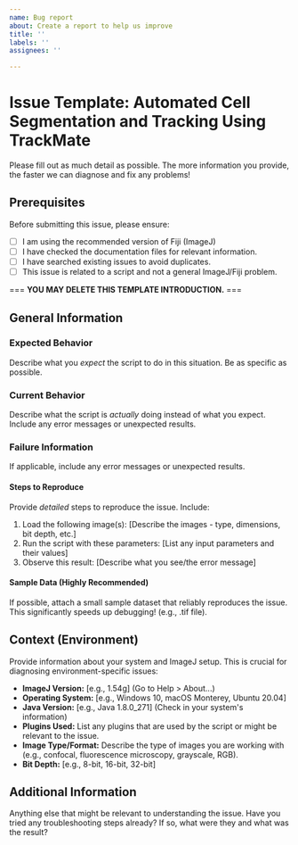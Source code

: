```yaml
---
name: Bug report
about: Create a report to help us improve
title: ''
labels: ''
assignees: ''

---
```


# Issue Template: **Automated Cell Segmentation and Tracking Using TrackMate**

Please fill out as much detail as possible. The more information you provide, the faster we can diagnose and fix any problems!

## Prerequisites

Before submitting this issue, please ensure:

- [ ] I am using the recommended version of Fiji (ImageJ)
- [ ] I have checked the documentation files for relevant information.
- [ ] I have searched existing issues to avoid duplicates.
- [ ] This issue is related to a script and not a general ImageJ/Fiji problem.

=== **YOU MAY DELETE THIS TEMPLATE INTRODUCTION.** ===

## General Information

### Expected Behavior

Describe what you *expect* the script to do in this situation. Be as specific as possible.

### Current Behavior

Describe what the script is *actually* doing instead of what you expect. Include any error messages or unexpected results.

### Failure Information

If applicable, include any error messages or unexpected results.

#### Steps to Reproduce

Provide *detailed* steps to reproduce the issue. Include:

1. Load the following image(s): [Describe the images - type, dimensions, bit depth, etc.]
2. Run the script with these parameters: [List any input parameters and their values]
3. Observe this result: [Describe what you see/the error message]

#### Sample Data (Highly Recommended)

If possible, attach a small sample dataset that reliably reproduces the issue.  This significantly speeds up debugging!  (e.g., .tif file).

## Context (Environment)

Provide information about your system and ImageJ setup. This is crucial for diagnosing environment-specific issues:

*   **ImageJ Version:** [e.g., 1.54g]  (Go to Help > About...)
*   **Operating System:** [e.g., Windows 10, macOS Monterey, Ubuntu 20.04]
*   **Java Version:** [e.g., Java 1.8.0_271] (Check in your system's information)
*   **Plugins Used:**  List any plugins that are used by the script or might be relevant to the issue.
*   **Image Type/Format:** Describe the type of images you are working with (e.g., confocal, fluorescence microscopy, grayscale, RGB).
*   **Bit Depth:** [e.g., 8-bit, 16-bit, 32-bit]

## Additional Information

Anything else that might be relevant to understanding the issue. Have you tried any troubleshooting steps already?  If so, what were they and what was the result?
